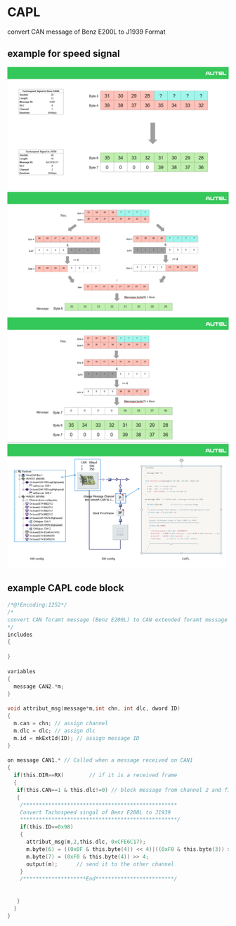 # CAPL
convert CAN message of Benz E200L to J1939 Format
## example for speed signal
![1 step](./Image/1.png)<br />
![2 step](./Image/2.png)<br />
![3 step](./Image/3.png)<br />
![4 step](./Image/4.png)<br />
## example CAPL code block
```C
/*@!Encoding:1252*/
/*
convert CAN foramt message (Benz E200L) to CAN extended foramt message (J1939)
*/
includes
{
  
}

variables
{
  message CAN2.*m;
}

void attribut_msg(message*m,int chn, int dlc, dword ID)
{
  m.can = chn; // assign channel 
  m.dlc = dlc; // assign dlc
  m.id = mkExtId(ID); // assign message ID
}

on message CAN1.* // Called when a message received on CAN1
{
  if(this.DIR==RX)        // if it is a received frame
  {
   if(this.CAN==1 & this.dlc!=0) // block message from channel 2 and filter message based on dlc
   {
    /*************************************************
    Convert Tachospeed singal of Benz E200L to J1939
    **************************************************/
    if(this.ID==0x98) 
    {
      attribut_msg(m,2,this.dlc, 0xCFE6C17);
      m.byte(6) = ((0x0F & this.byte(4)) << 4)|((0xF0 & this.byte(3)) >> 4); // ((00001111 & this.byte(4)) shift to left 4 bits)|((11110000 & this.byte(3)) shift to right 4 bits)
      m.byte(7) = (0xF0 & this.byte(4)) >> 4;                                // (11110000 & this.byte(4)) shift to right 4 bits
      output(m);      // send it to the other channel
    }
    /********************End*************************/
    
    
   }
  }
}

```
